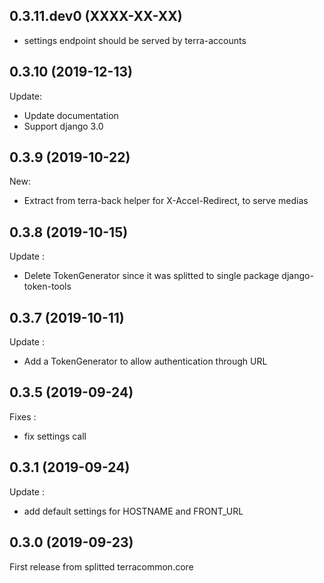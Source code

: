 0.3.11.dev0      (XXXX-XX-XX)
-----------------------------

* settings endpoint should be served by terra-accounts


0.3.10 (2019-12-13)
-------------------

Update:

* Update documentation
* Support django 3.0


0.3.9 (2019-10-22)
-------------------

New:

* Extract from terra-back helper for X-Accel-Redirect, to serve medias

0.3.8  (2019-10-15)
-------------------

Update :

* Delete TokenGenerator since it was splitted to single package django-token-tools

0.3.7  (2019-10-11)
-------------------

Update :

* Add a TokenGenerator to allow authentication through URL

0.3.5  (2019-09-24)
-------------------

Fixes :

* fix settings call

0.3.1  (2019-09-24)
-------------------

Update :

* add default settings for HOSTNAME and FRONT_URL

0.3.0  (2019-09-23)
-------------------

First release from splitted terracommon.core
